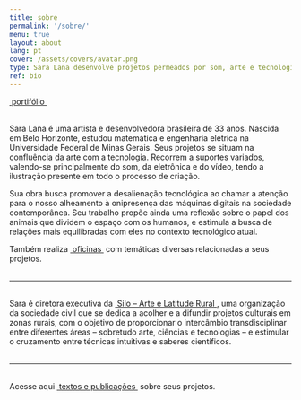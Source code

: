 ```yaml
---
title: sobre
permalink: '/sobre/'
menu: true
layout: about
lang: pt
cover: /assets/covers/avatar.png
type: Sara Lana desenvolve projetos permeados por som, arte e tecnologia.
ref: bio
---
```


<div class="selection">
<a href="../assets/docs/portifolio_pt.pdf" target="_blank">&nbsp;portifólio&nbsp;</a>
</div>

<br>

Sara Lana é uma artista e desenvolvedora brasileira de 33 anos. Nascida em Belo Horizonte, estudou matemática e engenharia elétrica na Universidade Federal de Minas Gerais. Seus projetos se situam na confluência da arte com a tecnologia. Recorrem a suportes variados, valendo-se principalmente do som, da eletrônica e do vídeo, tendo a ilustração presente em todo o processo de criação.
  
Sua obra busca promover a desalienação tecnológica ao chamar a atenção para o nosso alheamento à onipresença das máquinas digitais na sociedade contemporânea. Seu trabalho propõe ainda uma reflexão sobre o papel dos animais que dividem o espaço com os humanos, e estimula a busca de relações mais equilibradas com eles no contexto tecnológico atual.


<div class="selection">
Também realiza <a href="../workshops" target="_blank">&nbsp;oficinas&nbsp;</a> com temáticas diversas relacionadas a seus projetos.
</div>

<br>

---

<br>
<div class="selection">
Sara é diretora executiva da <a href="https://silo.org.br/" target="_blank">&nbsp;Silo – Arte e Latitude Rural&nbsp;</a>, uma organização da sociedade civil que se dedica a acolher e a difundir projetos culturais em zonas rurais, com o objetivo de proporcionar o intercâmbio transdisciplinar entre diferentes áreas – sobretudo arte, ciências e tecnologias – e estimular o cruzamento entre técnicas intuitivas e saberes científicos.
</div>

<br>

---


<br>
<div class="selection">
Acesse aqui <a href="../textos" target="_blank">&nbsp;textos e publicações&nbsp;</a> sobre seus projetos.
</div>

<br>


